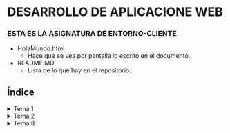# DESARROLLO DE APLICACIONE WEB

### ESTA ES LA ASIGNATURA DE ENTORNO-CLIENTE

* HolaMundo.html
  * Hace que se vea por pantalla lo escrito en el documento.
* README.MD
  * Lista de lo que hay en el repositorio.

## Índice

<details>
  <summary>Tema 1</summary>
  <ul>
    <li><a href="https://github.com/jesuspolonio/Desarrollo-web-en-entorno-cliente/blob/main/PRACTICA/P1/p1.md">Práctica 1</a></li>
  </ul>
</details>
<details>
  <summary>Tema 2</summary>
  <ul>
    <li><a href="https://github.com/jesuspolonio/Desarrollo-web-en-entorno-cliente/blob/main/PRACTICA/P2/p2.md">Práctica 2</a></li>
  </ul>
  <ul>
    <li><a href="https://github.com/jesuspolonio/Desarrollo-web-en-entorno-cliente/blob/main/PRACTICA/P3/p3.md">Práctica 3</a></li>
  </ul>
  <ul>
    <li><a href="https://github.com/jesuspolonio/Desarrollo-web-en-entorno-cliente/blob/main/PRACTICA/P4/p4.md">Práctica 4</a></li>
  </ul>
 <ul>
    <li><a href="https://github.com/jesuspolonio/Desarrollo-web-en-entorno-cliente/tree/main/PRACTICA/P5">Práctica 5</a></li>
  </ul>
</details>
<details>
<summary>Tema 8</summary>
  <ul>
    <li><a href="https://github.com/jesuspolonio/Desarrollo-web-en-entorno-cliente/tree/main/PRACTICA/P6">Práctica 6</a></li>
  </ul>
 </details>
